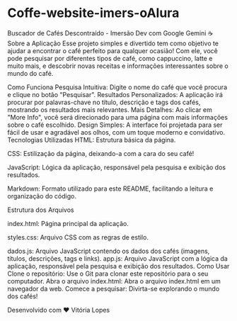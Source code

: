 # Coffe-website-imers-oAlura

 Buscador de Cafés Descontraído - Imersão Dev com Google Gemini
☕ Sobre a Aplicação
Esse projeto simples e divertido tem como objetivo te ajudar a encontrar o café perfeito para qualquer ocasião! Com ele, você pode pesquisar por diferentes tipos de café, como cappuccino, latte e muito mais, e descobrir novas receitas e informações interessantes sobre o mundo do café.

Como Funciona
Pesquisa Intuitiva: Digite o nome do café que você procura e clique no botão "Pesquisar".
Resultados Personalizados: A aplicação irá procurar por palavras-chave no título, descrição e tags dos cafés, mostrando os resultados mais relevantes.
Mais Detalhes: Ao clicar em "More Info", você será direcionado para uma página com mais informações sobre o café escolhido.
Design Simples: A interface foi projetada para ser fácil de usar e agradável aos olhos, com um toque moderno e convidativo.
️ Tecnologias Utilizadas
HTML: Estrutura básica da página.

CSS: Estilização da página, deixando-a com a cara do seu café!

JavaScript: Lógica da aplicação, responsável pela pesquisa e exibição dos resultados.

Markdown: Formato utilizado para este README, facilitando a leitura e organização do código.

Estrutura dos Arquivos

index.html: Página principal da aplicação.

styles.css: Arquivo CSS com as regras de estilo.

dados.js: Arquivo JavaScript contendo os dados dos cafés (imagens, títulos, descrições, tags e links).
app.js: Arquivo JavaScript com a lógica da aplicação, responsável pela pesquisa e exibição dos resultados.
Como Usar
Clone o repositório: Use o Git para clonar este repositório para o seu computador.
Abra o arquivo index.html: Abra o arquivo index.html em um navegador da web.
Comece a pesquisar: Divirta-se explorando o mundo dos cafés!

Desenvolvido com ❤️ Vitória Lopes
